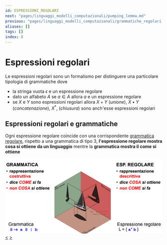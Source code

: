 ```yaml
---
id: ESPRESSIONI_REGOLARI
next: "pages/linguaggi_modelli_computazionali/pumping_lemma.md"
previous: "pages/linguaggi_modelli_computazionali/grammatiche_regolari.md"
aliases: []
tags: []
index: 8
---
```

# Espressioni regolari

Le espressioni regolari sono un formalismo per distinguere una particolare tipologia di grammatiche dove

- la stringa vuota $\epsilon$ e un espressione regolare
- dato un alfabeto $A$ se $a\in A$ allora $a$ e un espressione regolare
- se $X$ e $Y$ sono espressioni regolari allora $X+ Y$ (*unione*), $X\bullet Y$ (*concatenazione*), $X^*$, (*chiusura*) sono anch'esse espressioni regolari

## Espressioni regolari e grammatiche

Ogni espressione regolare coincide con una corrispondente [grammatica regolare](pages/linguaggi_modelli_computazionali/grammatiche_regolari.md), rispetto a una grammatica di tipo 3, **l'espressione regolare mostra cosa si ottiene da un linguaggio** mentre la **grammatica mostra il come si ottiene**

![image.png](assets/linguaggi_modelli_computazionali/image_1681653433735_0.png)
[<](pages/linguaggi_modelli_computazionali/grammatiche_regolari.md) [>](pages/linguaggi_modelli_computazionali/pumping_lemma.md)
